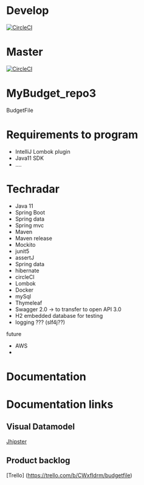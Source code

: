 # Develop

[![CircleCI](https://circleci.com/gh/AnnelyseBe/MyBudget_repo3/tree/develop.svg?style=svg&circle-token=fc0e7ef03daa1a2fd8f57550fce49b7f1ccdd8d3)](https://circleci.com/gh/AnnelyseBe/MyBudget_repo3/tree/develop)

# Master
[![CircleCI](https://circleci.com/gh/AnnelyseBe/MyBudget_repo3/tree/master.svg?style=svg&circle-token=fc0e7ef03daa1a2fd8f57550fce49b7f1ccdd8d3)](https://circleci.com/gh/AnnelyseBe/MyBudget_repo3/tree/master)



# MyBudget_repo3
BudgetFile

# Requirements to program
* IntelliJ Lombok plugin
* Java11 SDK
* ....

# Techradar
* Java 11
* Spring Boot
* Spring data
* Spring mvc
* Maven
* Maven release
* Mockito
* junit5
* assertJ
* Spring data
* hibernate
* circleCI
* Lombok
* Docker
* mySql
* Thymeleaf
* Swagger 2.0 -> to transfer to open API 3.0
* H2 embedded database for testing
* logging ??? (slf4j??)

future
* AWS
*

# Documentation 



# Documentation links
## Visual Datamodel
[Jhipster](https://start.jhipster.tech/jdl-studio/#!/view/63311fb0-1759-4c63-8335-8e8d95b74c04)

## Product backlog
[Trello] (https://trello.com/b/CWxfIdrm/budgetfile)

